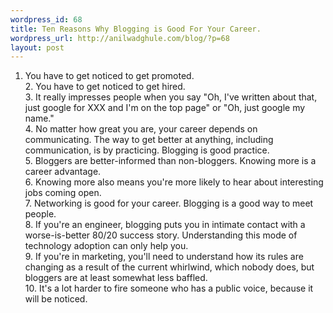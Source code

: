 ```yaml
--- 
wordpress_id: 68
title: Ten Reasons Why Blogging is Good For Your Career.
wordpress_url: http://anilwadghule.com/blog/?p=68
layout: post
---
```

1. You have to get noticed to get promoted.<br /> 2. You have to get noticed to get hired.<br /> 3. It really impresses people when you say "Oh, I've written about that, just google for XXX and I'm on the top page" or "Oh, just google my name."<br /> 4. No matter how great you are, your career depends on communicating. The way to get better at anything, including communication, is by practicing. Blogging is good practice.<br /> 5. Bloggers are better-informed than non-bloggers. Knowing more is a career advantage.<br /> 6. Knowing more also means you're more likely to hear about interesting jobs coming open.<br /> 7. Networking is good for your career. Blogging is a good way to meet people.<br /> 8. If you're an engineer, blogging puts you in intimate contact with a worse-is-better 80/20 success story. Understanding this mode of technology adoption can only help you.<br /> 9. If you're in marketing, you'll need to understand how its rules are changing as a result of the current whirlwind, which nobody does, but bloggers are at least somewhat less baffled.<br />10. It's a lot harder to fire someone who has a public voice, because it will be noticed.
